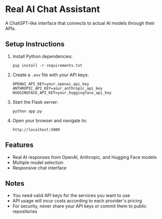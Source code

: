 # Real AI Chat Assistant

A ChatGPT-like interface that connects to actual AI models through their APIs.

## Setup Instructions

1. Install Python dependencies:
   ```
   pip install -r requirements.txt
   ```

2. Create a `.env` file with your API keys:
   ```
   OPENAI_API_KEY=your_openai_api_key
   ANTHROPIC_API_KEY=your_anthropic_api_key
   HUGGINGFACE_API_KEY=your_huggingface_api_key
   ```

3. Start the Flask server:
   ```
   python app.py
   ```

4. Open your browser and navigate to:
   ```
   http://localhost:5000
   ```

## Features

- Real AI responses from OpenAI, Anthropic, and Hugging Face models
- Multiple model selection
- Responsive chat interface

## Notes

- You need valid API keys for the services you want to use
- API usage will incur costs according to each provider's pricing
- For security, never share your API keys or commit them to public repositories
